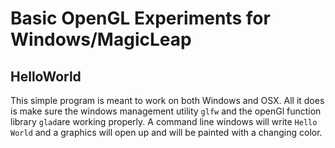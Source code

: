 # Basic OpenGL Experiments for Windows/MagicLeap

## HelloWorld
This simple program is meant to work on both Windows and OSX. All it does is make sure the windows management utility `glfw` and the openGl function library `glad`are working properly.
A command line windows will write `Hello World` and a graphics will open up and will be painted with a changing color. 

